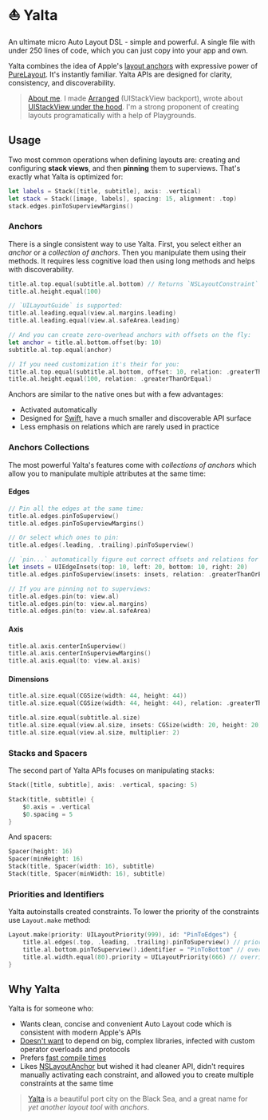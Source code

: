 # ⛵️ Yalta

An ultimate micro Auto Layout DSL - simple and powerful. A single file with under 250 lines of code, which you can just copy into your app and own.

Yalta combines the idea of Apple's [layout anchors](https://developer.apple.com/documentation/uikit/nslayoutanchor) with expressive power of [PureLayout](https://github.com/PureLayout/PureLayout). It's instantly familiar. Yalta APIs are designed for clarity, consistency, and discoverability.

> [About me](https://kean.github.io). I made [Arranged](https://github.com/kean/Arranged) (UIStackView backport), wrote about [UIStackView under the hood](https://kean.github.io/post/lets-build-uistackview). I'm a strong proponent of creating layouts programatically with a help of Playgrounds.

## Usage

Two most common operations when defining layouts are: creating and configuring **stack views**, and then **pinning** them to superviews. That's exactly what Yalta is optimized for:

```swift
let labels = Stack([title, subtitle], axis: .vertical)
let stack = Stack([image, labels], spacing: 15, alignment: .top)
stack.edges.pinToSuperviewMargins()
```

### Anchors

There is a single consistent way to use Yalta. First, you select either an *anchor* or a *collection of anchors*. Then you manipulate them using their methods. It requires less cognitive load then using long methods and helps with discoverability.

```swift
title.al.top.equal(subtitle.al.bottom) // Returns `NSLayoutConstraint`
title.al.height.equal(100)

// `UILayoutGuide` is supported:
title.al.leading.equal(view.al.margins.leading)
title.al.leading.equal(view.al.safeArea.leading)

// And you can create zero-overhead anchors with offsets on the fly:
let anchor = title.al.bottom.offset(by: 10)
subtitle.al.top.equal(anchor)

// If you need customization it's their for you:
title.al.top.equal(subtitle.al.bottom, offset: 10, relation: .greaterThanOrEqual)
title.al.height.equal(100, relation: .greaterThanOrEqual)
```

Anchors are similar to the native ones but with a few advantages:

- Activated automatically
- Designed for [Swift](https://swift.org/documentation/api-design-guidelines/), have a much smaller and discoverable API surface
- Less emphasis on relations which are rarely used in practice

### Anchors Collections

The most powerful Yalta's features come with *collections of anchors* which allow you to manipulate multiple attributes at the same time:

#### Edges

```swift
// Pin all the edges at the same time:
title.al.edges.pinToSuperview()
title.al.edges.pinToSuperviewMargins()

// Or select which ones to pin:
title.al.edges(.leading, .trailing).pinToSuperview()

// `pin...` automatically figure out correct offsets and relations for you:
let insets = UIEdgeInsets(top: 10, left: 20, bottom: 10, right: 20)
title.al.edges.pinToSuperview(insets: insets, relation: .greaterThanOrEqual)

// If you are pinning not to superviews:
title.al.edges.pin(to: view.al)
title.al.edges.pin(to: view.al.margins)
title.al.edges.pin(to: view.al.safeArea)
```

#### Axis

```swift
title.al.axis.centerInSuperview()
title.al.axis.centerInSuperviewMargins()
title.al.axis.equal(to: view.al.axis)
```

#### Dimensions

```swift
title.al.size.equal(CGSize(width: 44, height: 44))
title.al.size.equal(CGSize(width: 44, height: 44), relation: .greaterThanOrEqual)

title.al.size.equal(subtitle.al.size)
title.al.size.equal(view.al.size, insets: CGSize(width: 20, height: 20))
title.al.size.equal(view.al.size, multiplier: 2)
```

### Stacks and Spacers

The second part of Yalta APIs focuses on manipulating stacks:

```swift
Stack([title, subtitle], axis: .vertical, spacing: 5)

Stack(title, subtitle) {
    $0.axis = .vertical
    $0.spacing = 5
}
```

And spacers:

```swift
Spacer(height: 16)
Spacer(minHeight: 16)
Stack(title, Spacer(width: 16), subtitle)
Stack(title, Spacer(minWidth: 16), subtitle)
```

### Priorities and Identifiers

Yalta autoinstalls created constraints. To lower the priority of the constraints use `Layout.make` method:

```swift
Layout.make(priority: UILayoutPriority(999), id: "PinToEdges") {
    title.al.edges(.top, .leading, .trailing).pinToSuperview() // priority `999` and id "PinToEdges"
    title.al.bottom.pinToSuperview().identifier = "PinToBottom" // overrides "PinToEdges"
    title.al.width.equal(80).priority = UILayoutPriority(666) // overrides `999`
}
```

## Why Yalta

Yalta is for someone who:

- Wants clean, concise and convenient Auto Layout code which is consistent with modern Apple's APIs
- [Doesn't want](http://chris.eidhof.nl/post/micro-autolayout-dsl/) to depend on big, complex libraries, infected with custom operator overloads and protocols
- Prefers [fast compile times](https://github.com/robb/Cartography/issues/215)
- Likes [NSLayoutAnchor](https://developer.apple.com/library/ios/documentation/AppKit/Reference/NSLayoutAnchor_ClassReference/index.html) but wished it had cleaner API, didn't requires manually activating each constraint, and allowed you to create multiple constraints at the same time

> [Yalta](https://en.wikipedia.org/wiki/Yalta) is a beautiful port city on the Black Sea, and a great name for *yet another layout tool* with *anchors*.

